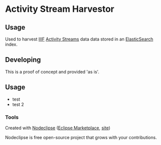 

# Activity Stream Harvestor



## Usage

Used to harvest [IIIF](http://iiif.io/) [Activity Streams](https://www.w3.org/TR/activitystreams-core/) data data stored in an [ElasticSearch](https://www.elastic.co/products/elasticsearch) index.

## Developing

This is a proof of concept and provided 'as is'.

## Usage

* test
* test 2

### Tools

Created with [Nodeclipse](https://github.com/Nodeclipse/nodeclipse-1)
 ([Eclipse Marketplace](http://marketplace.eclipse.org/content/nodeclipse), [site](http://www.nodeclipse.org))   

Nodeclipse is free open-source project that grows with your contributions.
